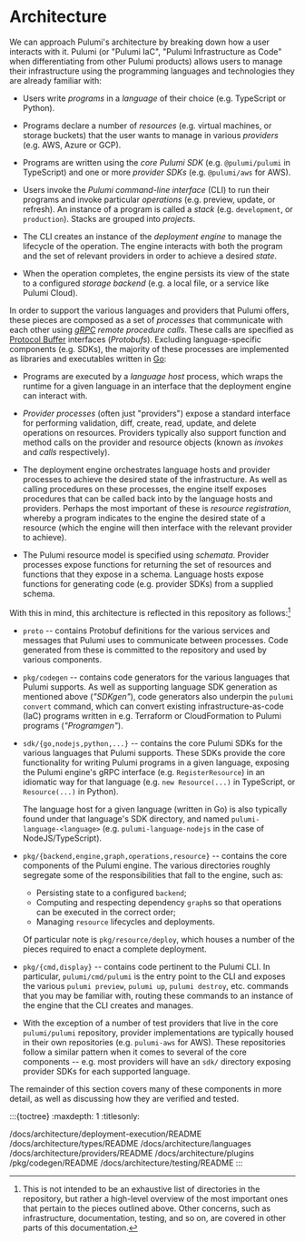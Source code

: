 # Architecture

We can approach Pulumi's architecture by breaking down how a user interacts with
it. Pulumi (or "Pulumi IaC", "Pulumi Infrastructure as Code" when
differentiating from other Pulumi products) allows users to manage their
infrastructure using the programming languages and technologies they are already
familiar with:

* Users write *programs* in a *language* of their choice (e.g. TypeScript or
  Python).

* Programs declare a number of *resources* (e.g. virtual machines, or storage
  buckets) that the user wants to manage in various *providers* (e.g. AWS, Azure
  or GCP).

* Programs are written using the *core Pulumi SDK* (e.g. `@pulumi/pulumi` in
  TypeScript) and one or more *provider SDKs* (e.g. `@pulumi/aws` for AWS).

* Users invoke the *Pulumi command-line interface* (CLI) to run their programs
  and invoke particular *operations* (e.g. preview, update, or refresh).
  An instance of a program is called a *stack* (e.g. `development`, or
  `production`). Stacks are grouped into *projects*.

* The CLI creates an instance of the *deployment engine* to manage the lifecycle
  of the operation. The engine interacts with both the program and the set of
  relevant providers in order to achieve a desired *state*.

* When the operation completes, the engine persists its view of the state to a
  configured *storage backend* (e.g. a local file, or a service like Pulumi
  Cloud).

In order to support the various languages and providers that Pulumi offers,
these pieces are composed as a set of *processes* that communicate with each
other using *[gRPC](https://grpc.io/) remote procedure calls*. These calls are
specified as [Protocol Buffer](https://protobuf.dev) interfaces (*Protobufs*).
Excluding language-specific components (e.g. SDKs), the majority of these
processes are implemented as libraries and executables written in
[Go](https://golang.org):

* Programs are executed by a *language host* process, which wraps the runtime
  for a given language in an interface that the deployment engine can interact
  with.

* *Provider processes* (often just "providers") expose a standard interface for
  performing validation, diff, create, read, update, and delete operations on
  resources. Providers typically also support function and method calls on the
  provider and resource objects (known as *invokes* and *calls* respectively).

* The deployment engine orchestrates language hosts and provider processes to
  achieve the desired state of the infrastructure. As well as calling procedures
  on these processes, the engine itself exposes procedures that can be called
  back into by the language hosts and providers. Perhaps the most important of
  these is *resource registration*, whereby a program indicates to the engine
  the desired state of a resource (which the engine will then interface with the
  relevant provider to achieve).

* The Pulumi resource model is specified using *schemata*. Provider processes
  expose functions for returning the set of resources and functions that they
  expose in a schema. Language hosts expose functions for generating code
  (e.g. provider SDKs) from a supplied schema.

With this in mind, this architecture is reflected in this repository as
follows:[^side-node-exhaustive]

[^side-node-exhaustive]: This is not intended to be an exhaustive list of
    directories in the repository, but rather a high-level overview of the most
    important ones that pertain to the pieces outlined above. Other concerns,
    such as infrastructure, documentation, testing, and so on, are covered in
    other parts of this documentation.

* `proto` -- contains Protobuf definitions for the various services and messages
  that Pulumi uses to communicate between processes. Code generated from these
  is committed to the repository and used by various components.

* `pkg/codegen` -- contains code generators for the various languages that Pulumi
  supports. As well as supporting language SDK generation as mentioned above
  (*"SDKgen"*), code generators also underpin the `pulumi convert` command, which
  can convert existing infrastructure-as-code (IaC) programs written in e.g.
  Terraform or CloudFormation to Pulumi programs (*"Programgen"*).

* `sdk/{go,nodejs,python,...}` -- contains the core Pulumi SDKs for the various
  languages that Pulumi supports. These SDKs provide the core functionality for
  writing Pulumi programs in a given language, exposing the Pulumi engine's gRPC
  interface (e.g. `RegisterResource`) in an idiomatic way for that language
  (e.g. `new Resource(...)` in TypeScript, or `Resource(...)` in Python).

  The language host for a given language (written in Go) is also typically found
  under that language's SDK directory, and named `pulumi-language-<language>`
  (e.g. `pulumi-language-nodejs` in the case of NodeJS/TypeScript).

* `pkg/{backend,engine,graph,operations,resource}` -- contains the core
  components of the Pulumi engine. The various directories roughly segregate
  some of the responsibilities that fall to the engine, such as:

  * Persisting state to a configured `backend`;
  * Computing and respecting dependency `graph`s so that operations can be
    executed in the correct order;
  * Managing `resource` lifecycles and deployments.

  Of particular note is `pkg/resource/deploy`, which houses a number of the
  pieces required to enact a complete deployment.

* `pkg/{cmd,display}` -- contains code pertinent to the Pulumi CLI. In
  particular, `pulumi/cmd/pulumi` is the entry point to the CLI and exposes the
  various `pulumi preview`, `pulumi up`, `pulumi destroy`, etc. commands that
  you may be familiar with, routing these commands to an instance of the engine
  that the CLI creates and manages.

* With the exception of a number of test providers that live in the core
  `pulumi/pulumi` repository, provider implementations are typically housed in
  their own repositories (e.g. `pulumi-aws` for AWS). These repositories follow
  a similar pattern when it comes to several of the core components -- e.g. most
  providers will have an `sdk/` directory exposing provider SDKs for each
  supported language.

The remainder of this section covers many of these components in more detail, as
well as discussing how they are verified and tested.

:::{toctree}
:maxdepth: 1
:titlesonly:

/docs/architecture/deployment-execution/README
/docs/architecture/types/README
/docs/architecture/languages
/docs/architecture/providers/README
/docs/architecture/plugins
/pkg/codegen/README
/docs/architecture/testing/README
:::
